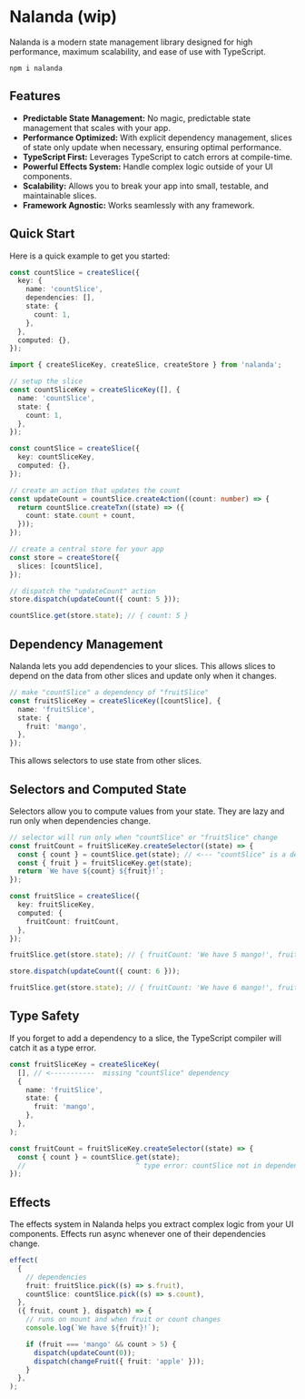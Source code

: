 # Nalanda (wip)

Nalanda is a modern state management library designed for high performance, maximum scalability, and ease of use with TypeScript.

```
npm i nalanda
```

## Features

- **Predictable State Management:** No magic, predictable state management that scales with your app.
- **Performance Optimized:** With explicit dependency management, slices of state only update when necessary, ensuring optimal performance.
- **TypeScript First:** Leverages TypeScript to catch errors at compile-time.
- **Powerful Effects System:** Handle complex logic outside of your UI components.
- **Scalability:** Allows you to break your app into small, testable, and maintainable slices.
- **Framework Agnostic:** Works seamlessly with any framework.

## Quick Start

Here is a quick example to get you started:

```ts
const countSlice = createSlice({
  key: {
    name: 'countSlice',
    dependencies: [],
    state: {
      count: 1,
    },
  },
  computed: {},
});
```

```ts
import { createSliceKey, createSlice, createStore } from 'nalanda';

// setup the slice
const countSliceKey = createSliceKey([], {
  name: 'countSlice',
  state: {
    count: 1,
  },
});

const countSlice = createSlice({
  key: countSliceKey,
  computed: {},
});

// create an action that updates the count
const updateCount = countSlice.createAction((count: number) => {
  return countSlice.createTxn((state) => ({
    count: state.count + count,
  }));
});

// create a central store for your app
const store = createStore({
  slices: [countSlice],
});

// dispatch the "updateCount" action
store.dispatch(updateCount({ count: 5 }));

countSlice.get(store.state); // { count: 5 }
```

## Dependency Management

Nalanda lets you add dependencies to your slices. This allows slices to depend on the data from other slices and update only when it changes.

```ts
// make "countSlice" a dependency of "fruitSlice"
const fruitSliceKey = createSliceKey([countSlice], {
  name: 'fruitSlice',
  state: {
    fruit: 'mango',
  },
});
```

This allows selectors to use state from other slices.

## Selectors and Computed State

Selectors allow you to compute values from your state. They are lazy and run only when dependencies change.

```ts
// selector will run only when "countSlice" or "fruitSlice" change
const fruitCount = fruitSliceKey.createSelector((state) => {
  const { count } = countSlice.get(state); // <--- "countSlice" is a dependency of "fruitSlice"
  const { fruit } = fruitSliceKey.get(state);
  return `We have ${count} ${fruit}!`;
});

const fruitSlice = createSlice({
  key: fruitSliceKey,
  computed: {
    fruitCount: fruitCount,
  },
});

fruitSlice.get(store.state); // { fruitCount: 'We have 5 mango!', fruit: 'mango' }

store.dispatch(updateCount({ count: 6 }));

fruitSlice.get(store.state); // { fruitCount: 'We have 6 mango!', fruit: 'mango' }
```

## Type Safety

If you forget to add a dependency to a slice, the TypeScript compiler will catch it as a type error.

```ts
const fruitSliceKey = createSliceKey(
  [], // <-----------  missing "countSlice" dependency
  {
    name: 'fruitSlice',
    state: {
      fruit: 'mango',
    },
  },
);

const fruitCount = fruitSliceKey.createSelector((state) => {
  const { count } = countSlice.get(state);
  //                           ^ type error: countSlice not in dependency list
});
```

## Effects

The effects system in Nalanda helps you extract complex logic from your UI components. Effects run async whenever one of their dependencies change.

```ts
effect(
  {
    // dependencies
    fruit: fruitSlice.pick((s) => s.fruit),
    countSlice: countSlice.pick((s) => s.count),
  },
  ({ fruit, count }, dispatch) => {
    // runs on mount and when fruit or count changes
    console.log(`We have ${fruit}!`);

    if (fruit === 'mango' && count > 5) {
      dispatch(updateCount(0));
      dispatch(changeFruit({ fruit: 'apple' }));
    }
  },
);
```
